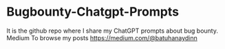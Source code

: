 # Bugbounty-Chatgpt-Prompts
It is the github repo where I share my ChatGPT prompts about bug bounty. Medium To browse my posts https://medium.com/@batuhanaydinn
